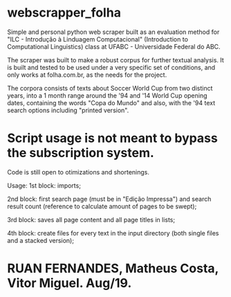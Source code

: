 # webscrapper_folha
Simple and personal python web scraper built as an evaluation method for "ILC - Introdução à Linduagem Computacional" (Introduction to Computational Linguistics) class at UFABC - Universidade Federal do ABC.

The scraper was built to make a robust corpus for further textual analysis. It is built and tested to be used under a very specific set of conditions, and only works at folha.com.br, as the needs for the project.

The corpora consists of texts about Soccer World Cup from two distinct years, into a 1 month range around the '94 and '14 World Cup opening dates, containing the words "Copa do Mundo" and also, with the '94 text search options including "printed version".

# Script usage is not meant to bypass the subscription system.

Code is still open to otimizations and shortenings.


Usage:
1st block: imports;

2nd block: first search page (must be in "Edição Impressa") and search result count (reference to calculate amount of pages to be swept);

3rd block: saves all page content and all page titles in lists;

4th block: create files for every text in the input directory (both single files and a stacked version);


# RUAN FERNANDES, Matheus Costa, Vitor Miguel. Aug/19.
